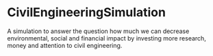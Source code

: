 # CivilEngineeringSimulation
A simulation to answer the question how much we can decrease environmental, social and financial impact by investing more research, money and attention to civil engineering.
